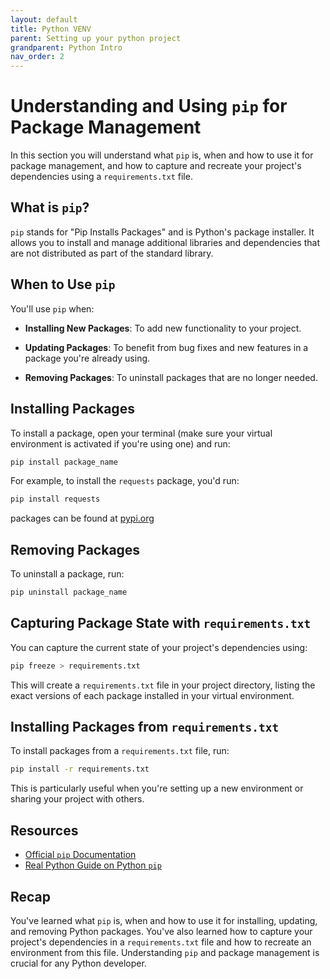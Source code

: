 ```yaml
---
layout: default
title: Python VENV
parent: Setting up your python project
grandparent: Python Intro
nav_order: 2
---
```


# Understanding and Using `pip` for Package Management

In this section you will understand what `pip` is, when and how to use it for package management, and how to capture and recreate your project's dependencies using a `requirements.txt` file.

## What is `pip`?

`pip` stands for "Pip Installs Packages" and is Python's package installer. It allows you to install and manage additional libraries and dependencies that are not distributed as part of the standard library.

## When to Use `pip`

You'll use `pip` when:

- **Installing New Packages**: To add new functionality to your project.
  
- **Updating Packages**: To benefit from bug fixes and new features in a package you're already using.
  
- **Removing Packages**: To uninstall packages that are no longer needed.

## Installing Packages

To install a package, open your terminal (make sure your virtual environment is activated if you're using one) and run:

```bash
pip install package_name
```

For example, to install the `requests` package, you'd run:

```bash
pip install requests
```

packages can be found at [pypi.org](https://pypi.org/)

## Removing Packages

To uninstall a package, run:

```bash
pip uninstall package_name
```

## Capturing Package State with `requirements.txt`

You can capture the current state of your project's dependencies using:

```bash
pip freeze > requirements.txt
```

This will create a `requirements.txt` file in your project directory, listing the exact versions of each package installed in your virtual environment.

## Installing Packages from `requirements.txt`

To install packages from a `requirements.txt` file, run:

```bash
pip install -r requirements.txt
```

This is particularly useful when you're setting up a new environment or sharing your project with others.

## Resources

- [Official `pip` Documentation](https://pip.pypa.io/en/stable/)
- [Real Python Guide on Python `pip`](https://realpython.com/what-is-pip/)

## Recap

You've learned what `pip` is, when and how to use it for installing, updating, and removing Python packages. You've also learned how to capture your project's dependencies in a `requirements.txt` file and how to recreate an environment from this file. Understanding `pip` and package management is crucial for any Python developer.
